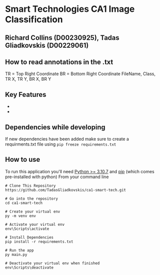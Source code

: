# Smart Technologies CA1 Image Classification
## Richard Collins (D00230925), Tadas Gliadkovskis (D00229061)

## How to read annotations in the .txt
TR = Top Right Coordinate
BR = Bottom Right Coordinate
FileName, Class, TR X, TR Y, BR X, BR Y
## Key Features
-
-

## Dependencies while developing
If new dependencies have been added make sure to create a requirments.txt file using
```pip freeze requirements.txt```

## How to use
To run this application you'll need [Python >= 3.10.7](https://www.python.org/downloads/) and [pip](https://pypi.org/) (which comes pre-installed with python)
From your command line

```
# Clone This Repository
https://github.com/TadasGliadkovskis/ca1-smart-tech.git

# Go into the repository
cd ca1-smart-tech

# Create your virtual env
py -m venv env

# Activate your virtual env
env\Scripts\activate

# Install Dependencies
pip install -r requirements.txt

# Run the app
py main.py

# Deactivate your virtual env when finished
env\Scripts\deactivate
```
